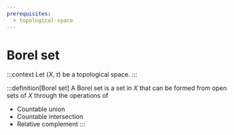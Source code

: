 ```yaml
---
prerequisites:
  - topological-space
---
```


# Borel set

:::context
Let $(X, \tau)$ be a topological space.
:::

:::definition[Borel set]
A Borel set is a set in $X$ that can be formed from open sets of $X$ through the operations of

* Countable union
* Countable intersection
* Relative complement
:::
